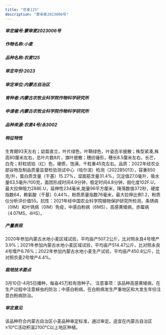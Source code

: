 ```yaml
---
title: "农麦125"
description: "蒙审麦2023006号"
---
```

##### 审定编号:蒙审麦2023006号

##### 作物名称:小麦

##### 品种名称:农麦125

##### 审定年份:2023

##### 审定单位:内蒙古自治区

##### 育种者:内蒙古农牧业科学院作物科学研究所

##### 申请者:内蒙古农牧业科学院作物科学研究所

##### 品种来源:农麦4号/永3002

##### 特征特性
生育期93天左右；幼苗直立，叶片绿色，叶鞘绿色，叶姿态半披散；株型紧凑,株高80厘米左右，总叶片数8片，旗叶披散；穗纺锤形，穗长8.5厘米左右，长芒，白壳；籽粒琥珀（红）色，硬质，饱满，千粒重45克左右。品质：2022年经农业部谷物及制品质量监督检验测试中心（哈尔滨）检测（2022B5013），容重850克/升，蛋白质含量（干基）15.27%，湿面筋含量31.4%，沉淀值27.0毫升，吸水量63.5毫升/100克，面团形成时间4.9分钟，稳定时间4.8分钟，弱化度102F.U，最大拉伸阻力288E.U，延伸性234毫米,能量96平方厘米，降落数值372秒，硬度指数64，赖氨酸（干基）0.44%，粉质质量指数76毫米，最大拉伸比例1.2，粉质仪分析评价值55。抗性：2021年经中国农业科学院植物保护研究所检测，条锈病（0IM）和叶锈病（0IM）免疫，中感白粉病（6MS），高感黄矮病，赤霉病（4.07MS，4HS）。

##### 产量表现
2020年参加内蒙古水地小麦区域试验，平均亩产507.2公斤，比对照永良4号增产3.9%；2021年参加内蒙古水地小麦区域试验，平均亩产514.47公斤，比对照永良4号增产6.76%；2022年参加内蒙古水地小麦生产试验，平均亩产450.8公斤，比对照农麦2号增产4.4%。

##### 栽培技术要点
3月10日-4月5日播种，每亩45万粒有效种子。
注意事项：该品种高感黄矮病，在生产过程中注意蚜虫的防治；中感白粉病，在白粉病发生严重地区和大发生年份注意白粉病防治。

##### 审定意见
该品种符合内蒙古自治区小麦品种审定标准，通过审定。适宜在内蒙古自治区≥10℃活动积温2100℃以上地区种植。
